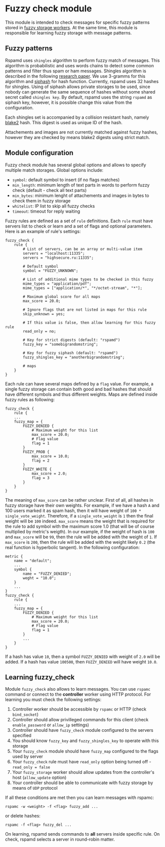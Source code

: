 # Fuzzy check module

This module is intended to check messages for specific fuzzy patterns stored in
[fuzzy storage workers](../workers/fuzzy_storage.md). At the same time, this module
is responsible for learning fuzzy storage with message patterns.

## Fuzzy patterns

Rspamd uses `shingles` algorithm to perform fuzzy match of messages. This algorithm
is probabilistic and uses words chains to detect some common patterns and filter
thus spam or ham messages. Shingles algorithm is described in the following 
[research paper](http://dl.acm.org/citation.cfm?id=283370). We use 3-gramms for this
algorithm and [siphash](https://131002.net/siphash/) for hash function. Currently,
rspamd uses 32 hashes for shingles. Using of siphash allows private storages to be
used, since nobody can generate the same sequence of hashes without some shared
secret called `shingles key`. By default, rspamd uses the string `rspamd` as siphash
key, however, it is possible change this value from the configuration.

Each shingles set is accompanied by a collision resistant hash, namely [blake2](https://blake2.net/) hash.
This digest is used as unique ID of the hash.

Attachements and images are not currently matched against fuzzy hashes, however they
are checked by means blake2 digests using strict match.

## Module configuration

Fuzzy check module has several global options and allows to specify multiple match
storages. Global options include:

- `symbol`: default symbol to insert (if no flags matches)
- `min_length`: minimum length of text parts in words to perform fuzzy check (default - check all text parts)
- `min_bytes`: minimum lenght of attachements and images in bytes to check them in fuzzy storage
- `whitelist`: IP list to skip all fuzzy checks
- `timeout`: timeout for reply waiting

Fuzzy rules are defined as a set of `rule` definitions. Each `rule` must have servers
list to check or learn and a set of flags and optional parameters. Here is an example of
rule's settings:

~~~nginx
fuzzy_check {
	rule {
		# List of servers, can be an array or multi-value item
		servers = "localhost:11335";
		servers = "highsecure.ru:11335";

		# Default symbol
		symbol = "FUZZY_UNKNOWN";

		# List of additional mime types to be checked in this fuzzy
		mime_types = "application/pdf";
		mime_types = ["application/*", "*/octet-stream", "*"];

		# Maximum global score for all maps
		max_score = 20.0;

		# Ignore flags that are not listed in maps for this rule
		skip_unknown = yes;

		# If this value is false, then allow learning for this fuzzy rule
		read_only = no;

		# Key for strict digests (default: "rspamd")
		fuzzy_key = "somebigrandomstring";

		# Key for fuzzy siphash (default: "rspamd")
		fuzzy_shingles_key = "anotherbigrandomstring";

		# maps
	}
}
~~~

Each rule can have several maps defined by a `flag` value. For example, a single
fuzzy storage can contain both good and bad hashes that should have different symbols
and thus different weights. Maps are defined inside fuzzy rules as following:

~~~nginx
fuzzy_check {
	rule {
	...
	fuzzy_map = {
		FUZZY_DENIED {
			# Maximum weight for this list
			max_score = 20.0;
			# Flag value
			flag = 1
        }
        FUZZY_PROB {
			max_score = 10.0;
			flag = 2
        }
        FUZZY_WHITE {
			max_score = 2.0;
			flag = 3
        }
	}
}
~~~

The meaning of `max_score` can be rather unclear. First of all, all hashes in
fuzzy storage have their own weights. For example, if we have a hash `A` and 100 users
marked it as spam hash, then it will have weight of `100 * single_vote_weight`.
Therefore, if a `single_vote_weight` is `1` then the final weight will be `100` indeed.
`max_score` means the weight that is required for the rule to add symbol with the maximum
score 1.0 (that will be of course multiplied by metric's weigth). In our example,
if the weight of hash is `100` and `max_score` will be `99`, then the rule will be
added with the weight of `1`. If `max_score` is `200`, then the rule will be added with the
weight likely `0.2` (the real function is hyperbolic tangent). In the following configuration:

~~~nginx
metric {
	name = "default";
	...
	symbol {
		name = "FUZZY_DENIED";
		weght = "10.0";
	}
	...
}
fuzzy_check {
	rule {
	...
	fuzzy_map = {
		FUZZY_DENIED {
			# Maximum weight for this list
			max_score = 20.0;
			# Flag value
			flag = 1
        }
        ...
    }
}
~~~

If a hash has value `10`, then a symbol `FUZZY_DENIED` with weight of `2.0` will be added.
If a hash has value `100500`, then `FUZZY_DENIED` will have weight `10.0`.

## Learning fuzzy_check

Module `fuzzy_check` also allows to learn messages. You can use `rspamc` command or
connect to the **controller** worker using HTTP protocol. For learning you must check 
the following settings:

1. Controller worker should be accessible by `rspamc` or HTTP (check `bind_socket`)
2. Controller should allow privilleged commands for this client (check `enable_password` or `allow_ip` settings)
3. Controller should have `fuzzy_check` module configured to the servers specified
4. You should know `fuzzy_key` and `fuzzy_shingles_key` to operate with this storage
5. Your `fuzzy_check` module should have `fuzzy_map` configured to the flags used by server
6. Your `fuzzy_check` rule must have `read_only` option being turned off - `read_only = false`
7. Your `fuzzy_storage` worker should allow updates from the controller's host (`allow_update` option)
8. Your controller should be able to communicate with fuzzy storage by means of `UDP` protocol

If all these conditions are met then you can learn messages with rspamc:

	rspamc -w <weight> -f <flag> fuzzy_add ...

or delete hashes:

	rspamc -f <flag> fuzzy_del ...

On learning, rspamd sends commands to **all** servers inside specific rule. On check,
rspamd selects a server in round-robin matter.